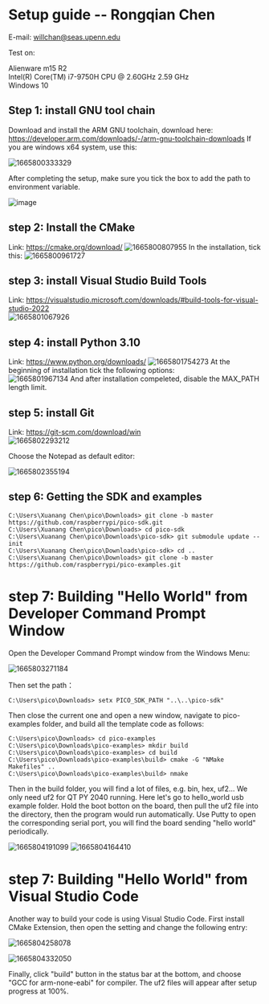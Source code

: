 # Setup guide -- Rongqian Chen

E-mail: willchan@seas.upenn.edu

Test on:

Alienware m15 R2   
Intel(R) Core(TM) i7-9750H CPU @ 2.60GHz   2.59 GHz  
Windows 10  

## Step 1: install GNU tool chain  
Download and install the ARM GNU toolchain, download here: https://developer.arm.com/downloads/-/arm-gnu-toolchain-downloads
If you are windows x64 system, use this:

![1665800333329](https://user-images.githubusercontent.com/43904091/195964503-3bb852b1-44f0-45d8-9e14-0cbe46bae658.png)

 After completing the setup, make sure you tick the box to add the path to environment variable.
 
 ![image](https://user-images.githubusercontent.com/43904091/195964550-079335bd-dc29-4d3e-8510-912cbf1df8bb.png)

## step 2: Install the CMake
Link: https://cmake.org/download/
![1665800807955](https://user-images.githubusercontent.com/43904091/195964883-3478ed89-802e-427f-bc92-5a031692ca34.png)
In the installation, tick this:
![1665800961727](https://user-images.githubusercontent.com/43904091/195964927-1e52671f-7e51-45fe-91f1-d8e16eeeee8a.png)

## step 3: install Visual Studio Build Tools
Link: https://visualstudio.microsoft.com/downloads/#build-tools-for-visual-studio-2022  
![1665801067926](https://user-images.githubusercontent.com/43904091/195964980-dcb1a59c-b5e9-4e0d-aa9b-5b48919eb54b.png)

## step 4: install Python 3.10
Link: https://www.python.org/downloads/
![1665801754273](https://user-images.githubusercontent.com/43904091/195965316-2d28e15b-c7b2-4ec1-8bd2-9a8cf14f25e4.png)
At the beginning of installation tick the following options:  
![1665801967134](https://user-images.githubusercontent.com/43904091/195965452-6d6106c8-4403-465e-b9a7-74624a0c9cbb.png)
And after installation compeleted, disable the MAX_PATH length limit.

## step 5: install Git
Link: https://git-scm.com/download/win  
![1665802293212](https://user-images.githubusercontent.com/43904091/195965650-27e8e272-5e03-4c67-9d0c-742045f7d590.png)

Choose the Notepad as default editor:  

![1665802355194](https://user-images.githubusercontent.com/43904091/195965766-6113685b-31eb-4a9d-a213-d7d2572e9153.png)


## step 6: Getting the SDK and examples
```
C:\Users\Xuanang Chen\pico\Downloads> git clone -b master https://github.com/raspberrypi/pico-sdk.git  
C:\Users\Xuanang Chen\pico\Downloads> cd pico-sdk  
C:\Users\Xuanang Chen\pico\Downloads\pico-sdk> git submodule update --init   
C:\Users\Xuanang Chen\pico\Downloads\pico-sdk> cd ..  
C:\Users\Xuanang Chen\pico\Downloads> git clone -b master https://github.com/raspberrypi/pico-examples.git  

```

# step 7: Building "Hello World" from Developer Command Prompt Window

Open the Developer Command Prompt window from the Windows Menu:

![1665803271184](https://user-images.githubusercontent.com/43904091/195966245-b974009a-8ecd-4c97-802d-6327fb443087.png)

Then set the path：

```
C:\Users\pico\Downloads> setx PICO_SDK_PATH "..\..\pico-sdk"
```

Then close the current one and open a new window, navigate to pico-examples folder, and build all the template code as follows:

```
C:\Users\pico\Downloads> cd pico-examples
C:\Users\pico\Downloads\pico-examples> mkdir build
C:\Users\pico\Downloads\pico-examples> cd build
C:\Users\pico\Downloads\pico-examples\build> cmake -G "NMake Makefiles" ..
C:\Users\pico\Downloads\pico-examples\build> nmake
```
Then in the build folder, you will find a lot of files, e.g. bin, hex, uf2... We only need uf2 for QT PY 2040 running. Here let's go to hello_world usb example folder. Hold the boot botton on the board, then pull the uf2 file into the directory, then the program would run automatically. Use Putty to open the corresponding serial port, you will find the board sending "hello world" periodically.

![1665804191099](https://user-images.githubusercontent.com/43904091/195966730-57e034f5-d61d-4206-885d-0ff2cdadbc2a.png)
![1665804164410](https://user-images.githubusercontent.com/43904091/195966706-bceadf65-4a28-426f-8953-10229d1c7c69.png)


# step 7: Building "Hello World" from Visual Studio Code

Another way to build your code is using Visual Studio Code. First install CMake Extension, then open the setting and change the following entry:

![1665804258078](https://user-images.githubusercontent.com/43904091/195966778-202c472e-7c2e-4d7d-8d63-8fc061d83b2e.png)

![1665804332050](https://user-images.githubusercontent.com/43904091/195966793-587f2b96-958d-4d46-9913-250279130a58.png)

Finally, click "build" button in the status bar at the bottom, and choose "GCC for arm-none-eabi" for compiler. The uf2 files will appear after setup progress at 100%.
